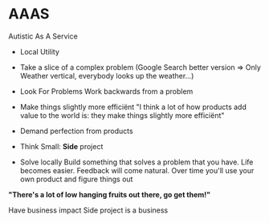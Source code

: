 # AAAS
Autistic As A Service

* Local Utility
* Take a slice of a complex problem (Google Search better version => Only Weather vertical, everybody looks up the weather...)

* Look For Problems
Work backwards from a problem

* Make things slightly more efficiënt
"I think a lot of how products add value to the world is: they make things slightly more efficiënt"

* Demand perfection from products

* Think Small:  **Side** project

* Solve locally
Build something that solves a problem that you have.
Life becomes easier. Feedback will come natural. Over time you'll use
your own product and figure things out

**"There's a lot of low hanging fruits out there, go get them!"**

Have business impact
Side project is a business
